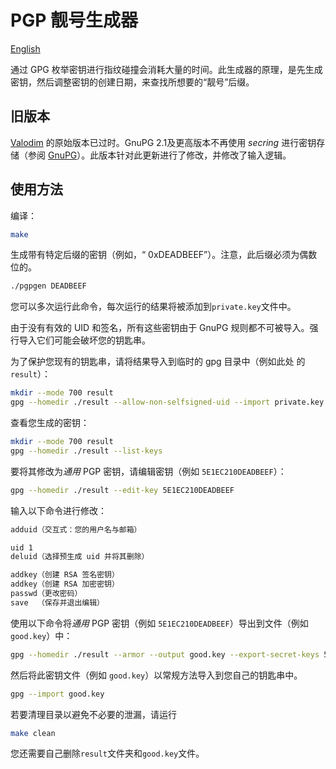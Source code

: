  

# PGP 靓号生成器

[English](README.md)

通过 GPG 枚举密钥进行指纹碰撞会消耗大量的时间。此生成器的原理，是先生成密钥，然后调整密钥的创建日期，来查找所想要的“靓号”后缀。

## 旧版本

[Valodim](https://github.com/Valodim/pgp-vanity-keygen) 的原始版本已过时。GnuPG 2.1及更高版本不再使用 *secring* 进行密钥存储（参阅 [GnuPG](https://www.gnupg.org/faq/whats-new-in-2.1.html#nosecring)）。此版本针对此更新进行了修改，并修改了输入逻辑。

## 使用方法

编译：

```sh
make
```

生成带有特定后缀的密钥（例如，“ 0xDEADBEEF”）。注意，此后缀必须为偶数位的。

```sh
./pgpgen DEADBEEF
```

您可以多次运行此命令，每次运行的结果将被添加到`private.key`文件中。

由于没有有效的 UID 和签名，所有这些密钥由于 GnuPG 规则都不可被导入。强行导入它们可能会破坏您的钥匙串。

为了保护您现有的钥匙串，请将结果导入到临时的 gpg 目录中（例如此处 的 `result`）：

```sh
mkdir --mode 700 result
gpg --homedir ./result --allow-non-selfsigned-uid --import private.key
```

查看您生成的密钥：

```sh
mkdir --mode 700 result
gpg --homedir ./result --list-keys
```

要将其修改为*通用* PGP 密钥，请编辑密钥（例如 `5E1EC210DEADBEEF`）：

```sh
gpg --homedir ./result --edit-key 5E1EC210DEADBEEF
```

输入以下命令进行修改：

```sh
adduid（交互式：您的用户名与邮箱）

uid 1
deluid（选择预生成 uid 并将其删除）

addkey（创建 RSA 签名密钥）
addkey（创建 RSA 加密密钥）
passwd（更改密码）
save  （保存并退出编辑）
```

使用以下命令将*通用* PGP 密钥（例如 `5E1EC210DEADBEEF`）导出到文件（例如 `good.key`）中：

```sh
gpg --homedir ./result --armor --output good.key --export-secret-keys 5E1EC210DEADBEEF
```

然后将此密钥文件（例如 `good.key`）以常规方法导入到您自己的钥匙串中。

```sh
gpg --import good.key
```

若要清理目录以避免不必要的泄漏，请运行

```sh
make clean
```

您还需要自己删除`result`文件夹和`good.key`文件。

